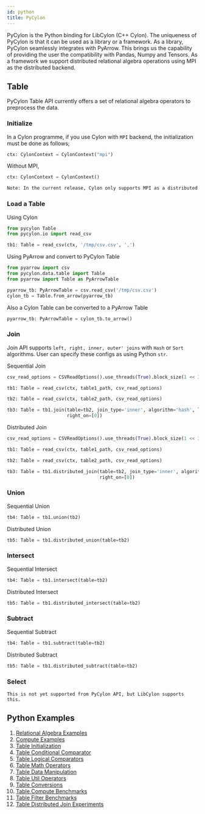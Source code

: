 ```yaml
---
id: python
title: PyCylon
---
```


PyCylon is the Python binding for LibCylon (C++ Cylon). The uniqueness of PyCylon 
is that it can be used as a library or a framework. As a library, PyCylon seamlessly
integrates with PyArrow. This brings us the capability of providing the user the 
compatibility with Pandas, Numpy and Tensors. As a framework we support distributed 
relational algebra operations using MPI as the distributed backend. 

## Table

PyCylon Table API currently offers a set of relational algebra operators to 
preprocess the data. 

### Initialize

In a Cylon programme, if you use Cylon with `MPI` backend, the initialization 
must be done as follows;

```python
ctx: CylonContext = CylonContext("mpi")
```

Without MPI, 

```python
ctx: CylonContext = CylonContext()
```

```txt
Note: In the current release, Cylon only supports MPI as a distributed backend 
```

### Load a Table

Using Cylon 

```python
from pycylon Table
from pycylon.io import read_csv

tb1: Table = read_csv(ctx, '/tmp/csv.csv', ',')
```

Using PyArrow and convert to PyCylon Table

```python
from pyarrow import csv
from pycylon.data.table import Table
from pyarrow import Table as PyArrowTable

pyarrow_tb: PyArrowTable = csv.read_csv('/tmp/csv.csv')
cylon_tb = Table.from_arrow(pyarrow_tb)
```

Also a Cylon Table can be converted to a PyArrow Table

```python
pyarrow_tb: PyArrowTable = cylon_tb.to_arrow()
```

### Join

Join API supports `left, right, inner, outer' joins` with
`Hash` or `Sort` algorithms. User can specify these configs
as using Python `str`. 

Sequential Join

```python
csv_read_options = CSVReadOptions().use_threads(True).block_size(1 << 30)

tb1: Table = read_csv(ctx, table1_path, csv_read_options)

tb2: Table = read_csv(ctx, table2_path, csv_read_options)

tb3: Table = tb1.join(table=tb2, join_type='inner', algorithm='hash', left_on=[0],
                      right_on=[0])
```

Distributed Join

```python
csv_read_options = CSVReadOptions().use_threads(True).block_size(1 << 30)

tb1: Table = read_csv(ctx, table1_path, csv_read_options)

tb2: Table = read_csv(ctx, table2_path, csv_read_options)

tb3: Table = tb1.distributed_join(table=tb2, join_type='inner', algorithm='hash', left_on=[0],
                                  right_on=[0])
```

### Union

Sequential Union

```python
tb4: Table = tb1.union(tb2)
```

Distributed Union

```python
tb5: Table = tb1.distributed_union(table=tb2)
```

### Intersect

Sequential Intersect

```python
tb4: Table = tb1.intersect(table=tb2)
```

Distributed Intersect

```python
tb5: Table = tb1.distributed_intersect(table=tb2)
```

### Subtract 

Sequential Subtract

```python
tb4: Table = tb1.subtract(table=tb2)
```

Distributed Subtract

```python
tb5: Table = tb1.distributed_subtract(table=tb2)
```


### Select

```Note
This is not yet supported from PyCylon API, but LibCylon supports this.
```

## Python Examples

1. [Relational Algebra Examples](https://github.com/cylondata/cylon/blob/master/python/examples/table_relational_algebra.py)
2. [Compute Examples](https://github.com/cylondata/cylon/blob/master/python/examples/table_compute_examples.py)
3. [Table Initialization](https://github.com/cylondata/cylon/blob/master/python/examples/table_initialization.py)
4. [Table Conditional Comparator](https://github.com/cylondata/cylon/blob/master/python/examples/table_comparator_ops.py)
5. [Table Logical Comparators](https://github.com/cylondata/cylon/blob/master/python/examples/table_logical_operators.py)
6. [Table Math Operators](https://github.com/cylondata/cylon/blob/master/python/examples/table_math_operators.py)
7. [Table Data Manipulation](https://github.com/cylondata/cylon/blob/master/python/examples/table_data_setget.py)
8. [Table Util Operators](https://github.com/cylondata/cylon/blob/master/python/examples/table_util_operators.py)
9. [Table Conversions](https://github.com/cylondata/cylon/blob/master/python/examples/table_conversions.py)
10. [Table Compute Benchmarks](https://github.com/cylondata/cylon/blob/master/python/examples/op_benchmark/compute_benchmark.py)
11. [Table Filter Benchmarks](https://github.com/cylondata/cylon/blob/master/python/examples/op_benchmark/filter_benchmark.py)
12. [Table Distributed Join Experiments](https://github.com/cylondata/cylon/blob/master/python/examples/experiments/table_join_dist_test.py)
